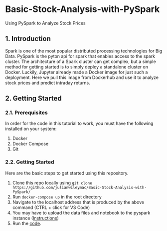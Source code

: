 # Basic-Stock-Analysis-with-PySpark
Using PySpark to Analyze Stock Prices

## 1. Introduction

Spark is one of the most popular distributed processing technologies for Big Data. PySpark is the pyton api for spark that enables access to the spark cluster. The architecture of a Spark cluster can get complex, but a simple method for getting started is to simply deploy a standalone cluster on Docker. Luckily, Jupyter already made a Docker image for just such a deployment. Here we pull this image from Dockerhub and use it to analyze stock prices and predict intraday returns.

## 2. Getting Started

### 2.1. Prerequisites
In order for the code in this tutorial to work, you must have the following installed on your system:
1. Docker
2. Docker Compose
3. Git

### 2.2. Getting Started

Here are the basic steps to get started using this repository.

1. Clone this repo locally using ```git clone https://github.com/julianwileymac/Basic-Stock-Analysis-with-PySpark/```
2. Run ```docker-compose up``` in the root directory
3. Navigate to the localhost address that is produced by the above command (CTRL + click for VS Code)
4. You may have to upload the data files and notebook to the pyspark instance ([Instructions](https://jupyterlab.readthedocs.io/en/stable/user/files.html))
5. Run the [code](basic_lin_reg.ipynb).

